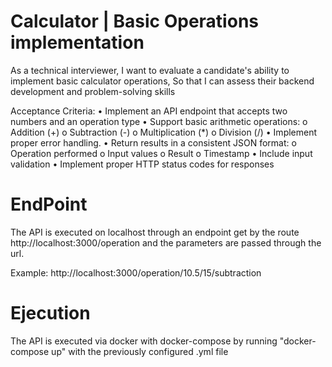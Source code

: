 # Calculator | Basic Operations implementation

As a technical interviewer, I want to evaluate a candidate's ability to implement basic calculator
operations, So that I can assess their backend development and problem-solving skills

Acceptance Criteria:
  • Implement an API endpoint that accepts two numbers and an operation type
  • Support basic arithmetic operations:
    o Addition (+)
    o Subtraction (-)
    o Multiplication (*)
    o Division (/)
  • Implement proper error handling.
  • Return results in a consistent JSON format:
    o Operation performed
    o Input values
    o Result
    o Timestamp
  • Include input validation
  • Implement proper HTTP status codes for responses

# EndPoint

The API is executed on localhost through an endpoint get by the route http://localhost:3000/operation and the parameters are passed through the url.

Example: http://localhost:3000/operation/10.5/15/subtraction

# Ejecution

The API is executed via docker with docker-compose by running "docker-compose up" with the previously configured .yml file